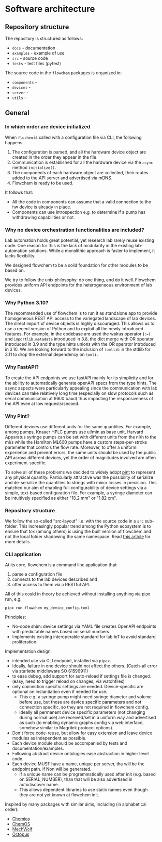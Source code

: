 # Software architecture

## Repository structure
The repository is structured as follows:
* `docs` - documentation
* `examples` - example of use
* `src` - source code
* `tests` - test files (pytest)

The source code in the `flowchem` packages is organized in:
* `components` -
* `devices` -
* `server` -
* `utils` -


## General


### In which order are device initialized
When `flochem` is called with a configuration file via CLI, the following happens:
1. The configuration is parsed, and all the hardware device object are created in the order they appear in the file.
2. Communication is established for all the hardware device via the `async` method `initialize()`.
3. The components of each hardware object are collected, their routes added to the API server and advertised via mDNS.
4. Flowchem is ready to be used.

It follows that:
* All the code in components can assume that a valid connection to the hw device is already in place.
* Components can use introspection e.g. to determine if a pump has withdrawing capabilities or not.

### Why no device orchestration functionalities are included?
Lab automation holds great potential, yet research lab rarely reuse existing code.
One reason for this is the lack of modularity in the existing lab-automation solutions. While a monolithic approach is faster to implement, it lacks flexibility.

We designed flowchem to be a solid foundation for other modules to be based on.

We try to follow the unix philosophy: do one thing, and do it well. Flowchem provides uniform API endpoints for the heterogeneous environment of lab devices.

### Why Python 3.10?
The recommended use of flowchem is to run it as standalone app to provide homogeneous REST API access to the variegated landscape of lab devices. The direct import of device objects is highly discouraged.
This allows us to use a recent version of Python and to exploit all the newly introduced features.
For example, in the codebase are used the walrus operator (`:=`) and `importlib.metadata` introduced in 3.8, the dict merge with OR operator introduced in 3.9 and the type hints unions with the OR operator introduced in 3.10. We are looking forward to the inclusion of `tomllib` in the stdlib for 3.11 to drop the external dependency on `tomli`.

### Why FastAPI?
To create the API endpoints we use fastAPI mainly for its simplicity and for the ability to automatically generate openAPI specs from the type hints.
The async aspects were particularly appealing since the communication with lab devices can take relatively long time (especially on slow protocols such as serial communication at 9600 baud) thus impacting the responsiveness of the API even at low requests/second.

### Why Pint?
Different devices use different units for the same quantities. For example, among pumps, Knauer HPLC pumps use ul/min as base unit, Harvard Apparatus syringe pumps can be set with different units from the nl/h to the ml/s while the Hamilton ML600 pumps have a custom steps-per-stroke parameter that controls the flow rate.
Moreover, to offer a uniform experience and prevent errors, the same units should be used by the public API across different devices, yet the order of magnitudes involved are often experiment-specific.

To solve all of these problems we decided to widely adopt [pint](https://pint.readthedocs.io/en/stable/) to represent any physical quantity. Particularly attractive was the possibility of serialize and de-serialize the quantities to strings with minor losses in precision. This matched our aim of enabling full configurability of device settings via a simple, text-based configuration file. For example, a syringe diameter can be intuitively specified as either "18.2 mm" or "1.82 cm".

### Repository structure
We follow the so-called "src-layout" i.e. with the source code in a `src` sub-folder. This increasingly popular trend among the Python ecosystem is to ensure that tox (among others) is using the built version of flowchem and not the local folder shadowing the same namespace. Read [this article](https://setuptools.pypa.io/en/latest/userguide/package_discovery.html#src-layout) for more details.

### CLI application
At its core, flowchem is a command line application that:
1. parse a configuration file
2. connects to the lab devices described and
3. offer access to them via a RESTful API.

All of this could in theory be achieved without installing anything via pipx run, e.g.
```shell
pipx run flowchem my_device_config.toml
```

Principles:
- No-code shim: device settings via YAML file creates OpenAPI endpoints with predictable names based on serial numbers.
- Implements existing interoperable standard for lab IoT to avoid standard proliferation.

Implementation design:
- intended use via CLI endpoint, installed via `pipex`.
- Ideally, failure in one device should not affect the others. (Catch-all error via starlette middleware SO 61596911)
- to ease debug, add support for auto-reload if settings file is changed. (easy, need to trigger reload on changes, via watchfiles)
- only connection specific settings are needed. Device-specific are optional on instantiation even if needed for use.
  - This e.g. a syringe pump might need syringe diameter and volume before use, but those are device specific parameters and not connection specific, so they are not required in flowchem config.
  - ideally all permanent device specific parameters (not changing during normal use) are received/set in a uniform way and advertised as such (to enabling dynamic graphs config via web interface, somehow similar to Magritek protocol options).
- Don't force code-reuse, but allow for easy extension and leave device modules as independent as possible.
- Each device module should be accompanied by tests and documentation/examples.
- Following abstract device ontologies ease abstraction in higher level code.
- Each device MUST have a name, unique per server, tha will be the endpoint path.  If Non will be generated.
  - If a unique name can be programmatically used after init (e.g. based on SERIAL_NUMBER), than that will be also advertised in autodiscover name.
  - This allows dependent libraries to use static names even though they are not yet known at flowchem init.

Inspired by many packages with similar aims, including (in alphabetical order):
- [Chemios](https://github.com/Chemios/chemios)
- [ChemOS](https://github.com/aspuru-guzik-group/ChemOS)
- [MechWolf](https://github.com/MechWolf/MechWolf)
- [Octopus](https://github.com/richardingham/octopus)
